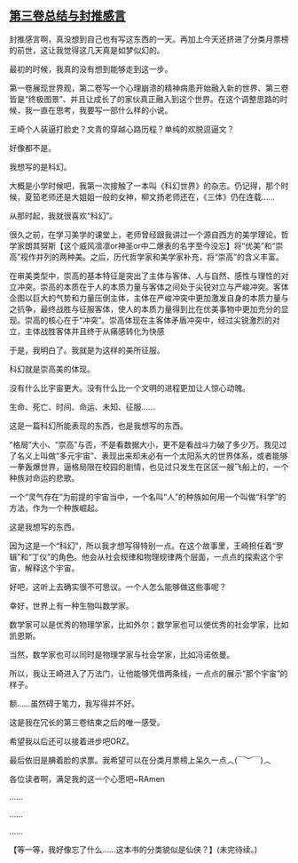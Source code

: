 ## [第三卷总结与封推感言](https://www.xxbiquge.com/11_11207/9012510.html)


  封推感言啊，真没想到自己也有写这东西的一天。再加上今天还挤进了分类月票榜的前世，这让我觉得这几天真是如梦似幻的。

  最初的时候，我真的没有想到能够走到这一步。

  第一卷展现世界观，第二卷写一个心理崩溃的精神病患开始融入新的世界、第三卷皆是“终极图景”、并且让成长了的家伙真正融入到这个世界。在这个调整思路的时候，我一直在思考，我要写一部什么样的小说。

  王崎个人装逼打脸史？文青的穿越心路历程？单纯的欢脱逗逼文？

  好像都不是。

  我想写的是科幻。

  大概是小学时候吧，我第一次接触了一本叫《科幻世界》的杂志。仍记得，那个时候，夏笳老师还是大姐姐一般的女神，柳文扬老师还在，《三体》仍在连载……

  从那时起，我就很喜欢“科幻”。

  很久之前，在学习美学的课堂上，老师曾经跟我讲过一个源自西方的美学理论。哲学家朗其努斯【这个威风凛凛or神圣or中二爆表的名字至今没忘】将“优美”和“崇高”视作并列的两种美。之后，历代哲学家和美学家补充，将“崇高”的含义丰富。

  在审美类型中，崇高的基本特征是突出了主体与客体、人与自然、感性与理性的对立冲突。崇高的本质在于人的本质力量与客体之间处于尖锐对立与严峻冲突。客体企图以巨大的气势和力量压倒主体，主体在严峻冲突中更加激发自身的本质力量与之抗争，最终战胜与征服客体，使人的本质力量得到比在优美事物中更加充分的显现。崇高的核心在于“冲突”。崇高体现在主客体矛盾冲突中，经过尖锐激烈的对立，主体战胜客体并且终于从痛感转化为快感

  于是，我明白了。我就是为这样的美所征服。

  科幻就是崇高美的体现。

  没有什么比宇宙更大。没有什么比一个文明的进程更加让人惊心动魄。

  生命、死亡、时间、命运、未知、征服……

  这是一篇科幻所能表现的东西，也是我想写的东西。

  “格局”大小、“崇高”与否，不是看数据大小，更不是看战斗力破了多少万。我见过了名义上叫做“多元宇宙”、表现出来却未必有一个太阳系大的世界体系，或者能够一拳轰爆世界，逼格局限在校园的剧情，也见过只发生在区区一艘飞船上的，一个种族对命运的悲歌。

  一个“灵气存在”为前提的宇宙当中，一个名叫“人”的种族如何用一个叫做“科学”的方法，作为一个种族崛起。

  这是我想写的东西。

  因为这是一个“科幻”，所以我才想写得特别一点。在这个故事里，王崎担任着“罗辑”和“丁仪”的角色。他会从社会规律和物理规律两个层面，一点点的探索这个宇宙，解释这个宇宙。

  好吧，这听上去确实很不可思议。一个人怎么能够做这些事呢？

  幸好，世界上有一种生物叫数学家。

  数学家可以是优秀的物理学家，比如外尔；数学家也可以使优秀的社会学家，比如凯恩斯。

  当然，数学家也可以同时是物理学家与社会学家，比如冯诺依曼。

  所以，我让王崎进入了万法门，让他能够凭借两条线，一点点的展示“那个宇宙”的样子。

  额……虽然碍于笔力，我写得并不好。

  这是我在冗长的第三卷结束之后的唯一感受。

  希望我以后还可以接着进步吧ORZ。

  最后依旧是腆着脸的求票。我希望可以在分类月票榜上呆久一点︿(￣︶￣)︿

  各位读者啊，满足我的这一个心愿吧~RAmen

  ……

  ……

  ……

  【等一等，我好像忘了什么……这本书的分类貌似是仙侠？】(未完待续。)
